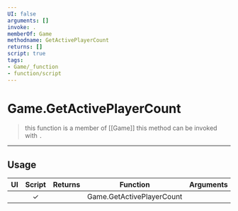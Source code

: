 ```yaml
---
UI: false
arguments: []
invoke: .
memberOf: Game
methodname: GetActivePlayerCount
returns: []
script: true
tags:
- Game/_function
- function/script
---
```

# Game.GetActivePlayerCount
> this function is a member of [[Game]]
> this method can be invoked with `.`
-----
## Usage
|  UI | Script | Returns | Function | Arguments |
|:---:|:------:|-------:|:--------:|:---------|
| |✓||Game.GetActivePlayerCount||
